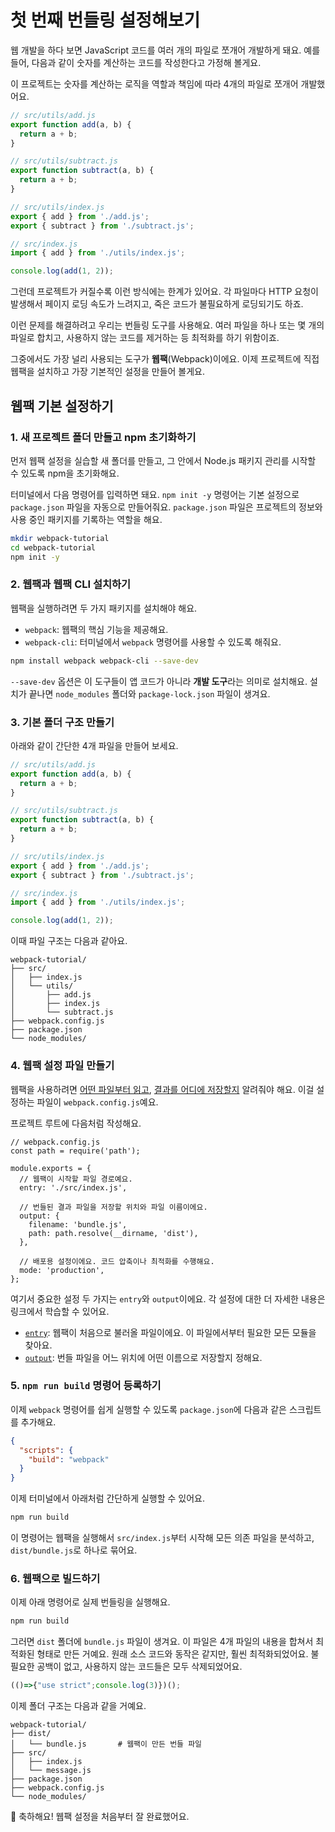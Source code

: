 # 첫 번째 번들링 설정해보기

웹 개발을 하다 보면 JavaScript 코드를 여러 개의 파일로 쪼개어 개발하게 돼요. 
예를 들어, 다음과 같이 숫자를 계산하는 코드를 작성한다고 가정해 볼게요. 

이 프로젝트는 숫자를 계산하는 로직을 역할과 책임에 따라 4개의 파일로 쪼개어 개발했어요.

```javascript
// src/utils/add.js
export function add(a, b) {
  return a + b;
}
```

```javascript
// src/utils/subtract.js
export function subtract(a, b) {
  return a + b;
}
```

```javascript
// src/utils/index.js
export { add } from './add.js';
export { subtract } from './subtract.js';
```

```javascript
// src/index.js
import { add } from './utils/index.js';

console.log(add(1, 2));
```

그런데 프로젝트가 커질수록 이런 방식에는 한계가 있어요. 각 파일마다 HTTP 요청이 발생해서 페이지 로딩 속도가 느려지고, 죽은 코드가 불필요하게 로딩되기도 하죠.

이런 문제를 해결하려고 우리는 번들링 도구를 사용해요. 여러 파일을 하나 또는 몇 개의 파일로 합치고, 사용하지 않는 코드를 제거하는 등 최적화를 하기 위함이죠.

그중에서도 가장 널리 사용되는 도구가 **웹팩**(Webpack)이에요. 이제 프로젝트에 직접 웹팩을 설치하고 가장 기본적인 설정을 만들어 볼게요.

## 웹팩 기본 설정하기

### 1. 새 프로젝트 폴더 만들고 npm 초기화하기

먼저 웹팩 설정을 실습할 새 폴더를 만들고, 그 안에서 Node.js 패키지 관리를 시작할 수 있도록 npm을 초기화해요.

터미널에서 다음 명령어를 입력하면 돼요. `npm init -y` 명령어는 기본 설정으로 `package.json` 파일을 자동으로 만들어줘요. `package.json` 파일은 프로젝트의 정보와 사용 중인 패키지를 기록하는 역할을 해요.

```bash
mkdir webpack-tutorial
cd webpack-tutorial
npm init -y
```

### 2. 웹팩과 웹팩 CLI 설치하기

웹팩을 실행하려면 두 가지 패키지를 설치해야 해요.

- `webpack`: 웹팩의 핵심 기능을 제공해요.
- `webpack-cli`: 터미널에서 `webpack` 명령어를 사용할 수 있도록 해줘요.

```bash
npm install webpack webpack-cli --save-dev
```

`--save-dev` 옵션은 이 도구들이 앱 코드가 아니라 **개발 도구**라는 의미로 설치해요. 설치가 끝나면 `node_modules` 폴더와 `package-lock.json` 파일이 생겨요.

### 3. 기본 폴더 구조 만들기

아래와 같이 간단한 4개 파일을 만들어 보세요.

```javascript
// src/utils/add.js
export function add(a, b) {
  return a + b;
}
```

```javascript
// src/utils/subtract.js
export function subtract(a, b) {
  return a + b;
}
```

```javascript
// src/utils/index.js
export { add } from './add.js';
export { subtract } from './subtract.js';
```

```javascript
// src/index.js
import { add } from './utils/index.js';

console.log(add(1, 2));
```

이때 파일 구조는 다음과 같아요.

```
webpack-tutorial/
├── src/
│   ├── index.js
│   └── utils/
│       ├── add.js
│       ├── index.js
│       └── subtract.js
├── webpack.config.js
├── package.json
└── node_modules/
```

### 4. 웹팩 설정 파일 만들기

웹팩을 사용하려면 [어떤 파일부터 읽고](../reference/entry.md), [결과를 어디에 저장할지](../reference/output.md) 알려줘야 해요. 이걸 설정하는 파일이 `webpack.config.js`예요.

프로젝트 루트에 다음처럼 작성해요.

```javascript{6,9-12}
// webpack.config.js
const path = require('path');

module.exports = {
  // 웹팩이 시작할 파일 경로예요.
  entry: './src/index.js',

  // 번들된 결과 파일을 저장할 위치와 파일 이름이에요.
  output: {
    filename: 'bundle.js',
    path: path.resolve(__dirname, 'dist'),
  },

  // 배포용 설정이에요. 코드 압축이나 최적화를 수행해요.
  mode: 'production',
};
```

여기서 중요한 설정 두 가지는 `entry`와 `output`이에요. 각 설정에 대한 더 자세한 내용은 링크에서 학습할 수 있어요.

- [`entry`](../reference/entry.md): 웹팩이 처음으로 불러올 파일이에요. 이 파일에서부터 필요한 모든 모듈을 찾아요.
- [`output`](../reference/output.md): 번들 파일을 어느 위치에 어떤 이름으로 저장할지 정해요.

### 5. `npm run build` 명령어 등록하기

이제 `webpack` 명령어를 쉽게 실행할 수 있도록 `package.json`에 다음과 같은 스크립트를 추가해요.

```json
{
  "scripts": {
    "build": "webpack"
  }
}
```

이제 터미널에서 아래처럼 간단하게 실행할 수 있어요.

```bash
npm run build
```

이 명령어는 웹팩을 실행해서 `src/index.js`부터 시작해 모든 의존 파일을 분석하고, `dist/bundle.js`로 하나로 묶어요.

### 6. 웹팩으로 빌드하기

이제 아래 명령어로 실제 번들링을 실행해요.

```bash
npm run build
```

그러면 `dist` 폴더에 `bundle.js` 파일이 생겨요. 이 파일은 4개 파일의 내용을 합쳐서 최적화된 형태로 만든 거예요.
원래 소스 코드와 동작은 같지만, 훨씬 최적화되었어요. 불필요한 공백이 없고, 사용하지 않는 코드들은 모두 삭제되었어요.

```javascript
(()=>{"use strict";console.log(3)})();
```

이제 폴더 구조는 다음과 같을 거예요.

```{4}
webpack-tutorial/
├── dist/
│   └── bundle.js       # 웹팩이 만든 번들 파일
├── src/
│   ├── index.js
│   └── message.js
├── package.json
├── webpack.config.js
└── node_modules/
```

🎉 축하해요! 웹팩 설정을 처음부터 잘 완료했어요. 
